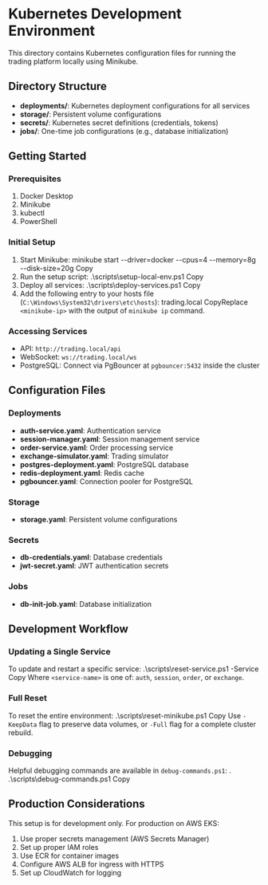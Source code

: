 # Kubernetes Development Environment

This directory contains Kubernetes configuration files for running the trading platform locally using Minikube.

## Directory Structure

- **deployments/**: Kubernetes deployment configurations for all services
- **storage/**: Persistent volume configurations
- **secrets/**: Kubernetes secret definitions (credentials, tokens)
- **jobs/**: One-time job configurations (e.g., database initialization)

## Getting Started

### Prerequisites

1. Docker Desktop
2. Minikube
3. kubectl
4. PowerShell

### Initial Setup

1. Start Minikube:
minikube start --driver=docker --cpus=4 --memory=8g --disk-size=20g
Copy
2. Run the setup script:
.\scripts\setup-local-env.ps1
Copy
3. Deploy all services:
.\scripts\deploy-services.ps1
Copy
4. Add the following entry to your hosts file (`C:\Windows\System32\drivers\etc\hosts`):
<minikube-ip> trading.local
CopyReplace `<minikube-ip>` with the output of `minikube ip` command.

### Accessing Services

- API: `http://trading.local/api`
- WebSocket: `ws://trading.local/ws`
- PostgreSQL: Connect via PgBouncer at `pgbouncer:5432` inside the cluster

## Configuration Files

### Deployments

- **auth-service.yaml**: Authentication service
- **session-manager.yaml**: Session management service
- **order-service.yaml**: Order processing service
- **exchange-simulator.yaml**: Trading simulator
- **postgres-deployment.yaml**: PostgreSQL database
- **redis-deployment.yaml**: Redis cache
- **pgbouncer.yaml**: Connection pooler for PostgreSQL

### Storage

- **storage.yaml**: Persistent volume configurations

### Secrets

- **db-credentials.yaml**: Database credentials
- **jwt-secret.yaml**: JWT authentication secrets

### Jobs

- **db-init-job.yaml**: Database initialization

## Development Workflow

### Updating a Single Service

To update and restart a specific service:
.\scripts\reset-service.ps1 -Service <service-name>
Copy
Where `<service-name>` is one of: `auth`, `session`, `order`, or `exchange`.

### Full Reset

To reset the entire environment:
.\scripts\reset-minikube.ps1
Copy
Use `-KeepData` flag to preserve data volumes, or `-Full` flag for a complete cluster rebuild.

### Debugging

Helpful debugging commands are available in `debug-commands.ps1`:
. .\scripts\debug-commands.ps1
Copy
## Production Considerations

This setup is for development only. For production on AWS EKS:

1. Use proper secrets management (AWS Secrets Manager)
2. Set up proper IAM roles
3. Use ECR for container images
4. Configure AWS ALB for ingress with HTTPS
5. Set up CloudWatch for logging
